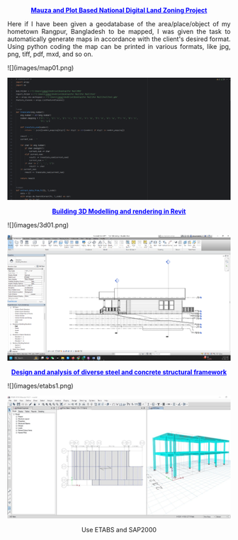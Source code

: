 <p style="text-align: center; font-weight: bold; color: blue; text-decoration: underline;">
Mauza and Plot Based National Digital Land Zoning Project
</p>
<p style="text-align: justify;">
Here if I have been given a geodatabase of the area/place/object of my hometown Rangpur, Bangladesh to be mapped, I was given the task to automatically generate maps in accordance with the client's desired format. Using python coding the map can be printed in various formats, like jpg, png, tiff, pdf, mxd, and so on.
</p>
![](images/map01.png)

![](images/map02.png)


<p style="text-align: center; font-weight: bold; color: blue; text-decoration: underline;">
Building 3D Modelling and rendering in Revit
</p>
![](images/3d01.png)

![](images/elevation.png)

<p style="text-align: center; font-weight: bold; color: blue; text-decoration: underline;">
Design and analysis of diverse steel and concrete structural framework
</p>
![](images/etabs1.png)

![](images/etabs2.png)
<p style="text-align: center">
Use ETABS and SAP2000
</p>










